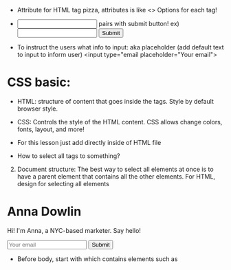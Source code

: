 - Attribute for HTML tag pizza, attributes is like <> Options for each tag!
<pizza size="large" crust="thin" type="hawaiian">

- <input type="email"> pairs with submit button!
ex) 
  <input type="email">
  <input type="submit">

- To instruct the users what info to input: aka placeholder (add default text to input to inform user)
  <input type="email placeholder="Your email">

# CSS basic:
- HTML: structure of content that goes inside the tags.  Style by default browser style.

- CSS: Controls the style of the HTML content.  CSS allows change colors, fonts, layout, and more!

- For this lesson just add directly inside of HTML file
<style>


- property: controls one aspect of an HTML element's style, text-align, color, width, background, etc.
// text-align is property here
// center is value (options for text-align: left, right, center, justify)
<style>
  h1 {
    text-align: center;
  }
</style>

- How to select all tags to something?
2) Document structure:
The best way to select all elements at once is to have a parent element that contains all the other elements.
 For HTML, <body> design for selecting all elements

<body>
<h1>Anna Dowlin</h1>
<p>Hi! I'm Anna, a NYC-based marketer. Say hello!</p>
<input type="email" placeholder="Your email">
<input type="submit">
</body>

- Before body, start with <head> which contains elements such as <style>, <title> not part of visible content on the web page.
  * <title> goes before style tag inside of head tag.

- How to tell Browswer we are using HTML5 markup?
  * Write <!DOCTYPE html> first line before everything else!  this tells browser we're using the newest version, HTML5.

- Boilerplate: basic foundation structure that every website have doctype, head, body

<!DOCTYPE html>
<head>
  <!-- meta info goes here -->
</head>
<body>
  <!-- Content goes here -->
</body>

3. 3 common styles
 1) background: black; // change background color
 2) color: white; // font
 3) font-family: helvetica; // change font look using font-family!

-- stage one (iteration 1) completed! --

- Part 3: Images and form styling
objective: 
1) include logo img,
2) Add a background img, 
3) Style the email input form


- adding img: 
<img src="/assets/anna.png">
* 2 types of url
// relative url (works only file is on the same domain as the current pg)
// absolute url (links includes http:// and full domain name before the directory (/assets/logo.png))

* Add background img
  background: url("url");
  - Prevent img to look tied
    background-size: cover; // flexes as img 

* Form styles
  - font-size: 22px // making font-sz bigger!

* resource for images unsplash it for background image
https://picsum.photos/images
Image Gallery

Get a specific image by appending ?image to the end of the url

https://picsum.photos/200/300?image=994

* input styling
  1) border to be 0
  2) padding is space btwn edge of element and the stuff inside it.  
  we will even it out for input element

* call to action! Make the submit button noticeable.
  select element by attributing square bracket
  ex)
  input[type="submit"] {
    background: red;
    color: white;
  }

  ex) to style email 
    <input type="email" placeholder="Your email">
  input[type="email"] 
  or
  input[placeholder="Your email"]
  
  
